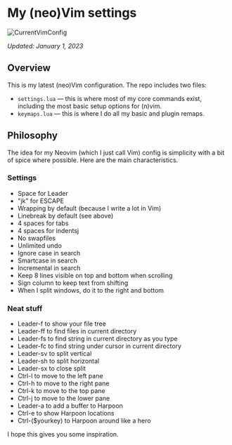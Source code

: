 # My (neo)Vim settings

![CurrentVimConfig](http://share.danielmiessler.com/i/sOz2YQ)

_Updated: January 1, 2023_

## Overview

This is my latest (neo)Vim configuration. The repo includes two files:

- `settings.lua` — this is where most of my core commands exist, including the most basic setup options for (n)vim.
- `keymaps.lua` — this is where I do all my basic and plugin remaps.

## Philosophy

The idea for my Neovim (which I just call Vim) config is simplicity with a bit of spice where possible. Here are the main characteristics.

### Settings

- Space for Leader
- "jk" for ESCAPE
- Wrapping by default (because I write a lot in Vim)
- Linebreak by default (see above)
- 4 spaces for tabs
- 4 spaces for indentsj
- No swapfiles
- Unlimited undo
- Ignore case in search
- Smartcase in search
- Incremental in search
- Keep 8 lines visible on top and bottom when scrolling
- Sign column to keep text from shifting
- When I split windows, do it to the right and bottom

### Neat stuff

- Leader-f to show your file tree
- Leader-ff to find files in current directory
- Leader-fs to find string in current directory as you type
- Leader-fc to find string under cursor in current directory
- Leader-sv to split vertical
- Leader-sh to split horizontal
- Leader-sx to close split
- Ctrl-l to move to the left pane
- Ctrl-h to move to the right pane
- Ctrl-k to move to the top pane
- Ctrl-j to move to the lower pane
- Leader-a to add a buffer to Harpoon
- Ctrl-e to show Harpoon locations
- Ctrl-($yourkey) to Harpoon around like a hero

I hope this gives you some inspiration.
